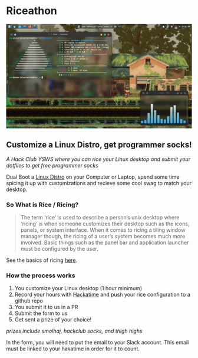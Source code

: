 # Riceathon

![A Wayland + EndevourOS Customization](assets/unix-porn.png)

## Customize a Linux Distro, get programmer socks!

_A Hack Club YSWS where you can rice your Linux desktop and submit your dotfiles to get free programmer socks_

Dual Boot a [Linux Distro](https://en.wikipedia.org/wiki/Linux_distribution) on your Computer or Laptop, spend some time spicing it up with customizations and recieve some cool swag to match your desktop.

<!--Haven't used Linux Before? Check out the [Jam](https://jams.hackclub.com/) on how to dual boot and install your first Linux Distro
commenting until the jam actually gets made -->

### So What is Rice / Ricing?

> The term ‘rice’ is used to describe a person’s unix desktop where ‘ricing’ is when someone customizes their desktop such as the icons, panels, or system interface. When it comes to ricing a tiling window manager though, the ricing of a user’s system becomes much more involved. Basic things such as the panel bar and application launcher must be configured by the user.

See the basics of ricing [here](https://jie-fang.github.io/blog/basics-of-ricing).

### How the process works

1. You customize your Linux desktop (1 hour minimum)
2. Record your hours with [Hackatime](https://waka.hackclub.com/) and push your rice configuration to a github repo
3. You submit it to us in a PR
4. Submit the form to us
5. Get sent a prize of your choice!

_prizes include smolhaj, hackclub socks, and thigh highs_

In the form, you will need to put the email to your Slack account.
This email must be linked to your hakatime in order for it to count.

